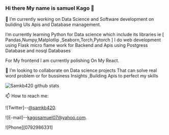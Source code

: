 ### Hi there My name is __samuel Kago__ 👋

<!--
**samkb420/samkb420** is a ✨ _special_ ✨ repository because its `README.md` (this file) appears on your GitHub profile.

Here are some ideas to get you started:

- 🔭 I’m currently working on ...
- 🌱 I’m currently learning ...
- 👯 I’m looking to collaborate on ...
- 🤔 I’m looking for help with ...
- 💬 Ask me about ...
- 📫 How to reach me: ...
- 😄 Pronouns: ...
- ⚡ Fun fact: ...
-->

🔭 I’m currently working on Data Science and Software development on buliding UIs Apis and Database management.

I’m currently learning Python for Data science which include its libraries ie
	[ Pandas,Numpy,Matplotlip ,Seaborn,Torch,Pytorch ]
I do web development using Flask micro flame work for Backend and Apis using Postgress Database and nosql Databases

For My frontend I am currently polishing On My React.

👯 I’m looking to collaborate on Data science projects That can solve real word problem or for bussiness Insights ,Building Apis to perfect my skills


![Samkb420 github stats](https://github-readme-stats.vercel.app/api?username=samkb420&show_icons=true&hide_border=true)

📫 How to reach me:

![Twitter]--[@samkb420](https://twitter.com/samkb420).

![E-mail]--[kagosamuel07@yahoo.com](kagosamuel07@yahoo.com).

![Phone][0792986331]







